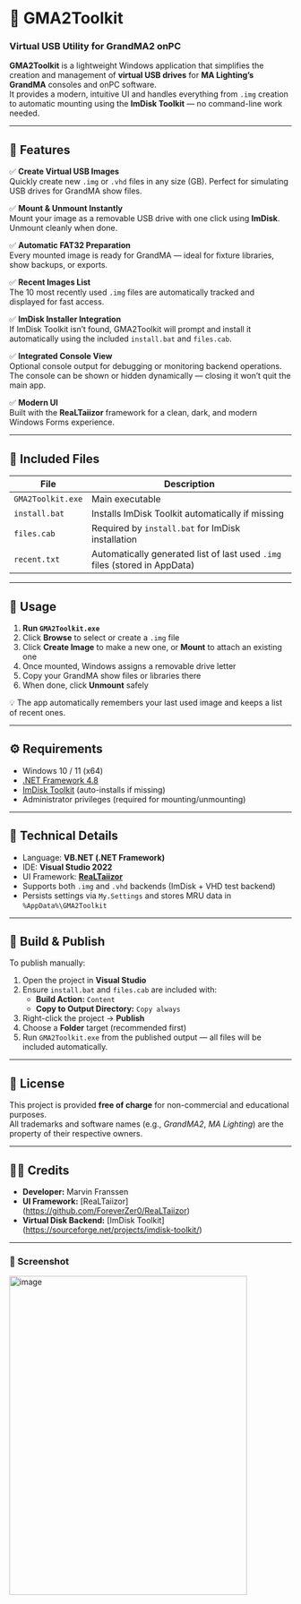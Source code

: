 # 🧰 GMA2Toolkit  
### Virtual USB Utility for GrandMA2 onPC

**GMA2Toolkit** is a lightweight Windows application that simplifies the creation and management of **virtual USB drives** for **MA Lighting’s GrandMA** consoles and onPC software.  
It provides a modern, intuitive UI and handles everything from `.img` creation to automatic mounting using the **ImDisk Toolkit** — no command-line work needed.

---

## 🚀 Features

✅ **Create Virtual USB Images**  
Quickly create new `.img` or `.vhd` files in any size (GB). Perfect for simulating USB drives for GrandMA show files.

✅ **Mount & Unmount Instantly**  
Mount your image as a removable USB drive with one click using **ImDisk**. Unmount cleanly when done.

✅ **Automatic FAT32 Preparation**  
Every mounted image is ready for GrandMA — ideal for fixture libraries, show backups, or exports.

✅ **Recent Images List**  
The 10 most recently used `.img` files are automatically tracked and displayed for fast access.

✅ **ImDisk Installer Integration**  
If ImDisk Toolkit isn’t found, GMA2Toolkit will prompt and install it automatically using the included `install.bat` and `files.cab`.

✅ **Integrated Console View**  
Optional console output for debugging or monitoring backend operations.  
The console can be shown or hidden dynamically — closing it won’t quit the main app.

✅ **Modern UI**  
Built with the **ReaLTaiizor** framework for a clean, dark, and modern Windows Forms experience.

---

## 📂 Included Files

| File | Description |
|------|--------------|
| `GMA2Toolkit.exe` | Main executable |
| `install.bat` | Installs ImDisk Toolkit automatically if missing |
| `files.cab` | Required by `install.bat` for ImDisk installation |
| `recent.txt` | Automatically generated list of last used `.img` files (stored in AppData) |

---

## 🧩 Usage

1. **Run `GMA2Toolkit.exe`**
2. Click **Browse** to select or create a `.img` file  
3. Click **Create Image** to make a new one, or **Mount** to attach an existing one  
4. Once mounted, Windows assigns a removable drive letter  
5. Copy your GrandMA show files or libraries there  
6. When done, click **Unmount** safely

💡 The app automatically remembers your last used image and keeps a list of recent ones.

---

## ⚙️ Requirements

- Windows 10 / 11 (x64)
- [.NET Framework 4.8](https://dotnet.microsoft.com/download/dotnet-framework/net48)
- [ImDisk Toolkit](https://sourceforge.net/projects/imdisk-toolkit/) (auto-installs if missing)
- Administrator privileges (required for mounting/unmounting)

---

## 🧠 Technical Details

- Language: **VB.NET (.NET Framework)**
- IDE: **Visual Studio 2022**
- UI Framework: **[ReaLTaiizor](https://github.com/ForeverZer0/ReaLTaiizor)**
- Supports both `.img` and `.vhd` backends (ImDisk + VHD test backend)
- Persists settings via `My.Settings` and stores MRU data in `%AppData%\GMA2Toolkit`

---

## 🧱 Build & Publish

To publish manually:
1. Open the project in **Visual Studio**
2. Ensure `install.bat` and `files.cab` are included with:
   - **Build Action:** `Content`  
   - **Copy to Output Directory:** `Copy always`
3. Right-click the project → **Publish**
4. Choose a **Folder** target (recommended first)
5. Run `GMA2Toolkit.exe` from the published output — all files will be included automatically.

---

## 📜 License

This project is provided **free of charge** for non-commercial and educational purposes.  
All trademarks and software names (e.g., *GrandMA2*, *MA Lighting*) are the property of their respective owners.

---

## 🧑‍💻 Credits

- **Developer:** Marvin Franssen 
- **UI Framework:** [ReaLTaiizor] (https://github.com/ForeverZer0/ReaLTaiizor)  
- **Virtual Disk Backend:** [ImDisk Toolkit] (https://sourceforge.net/projects/imdisk-toolkit/)

---

### 💾 Screenshot
<img width="424" height="570" alt="image" src="https://github.com/user-attachments/assets/038af04a-737c-441c-bcae-61c313f82876" />


